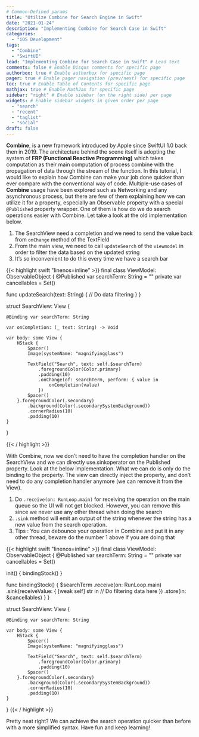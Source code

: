 ```yaml
---
# Common-Defined params
title: "Utilize Combine for Search Engine in Swift"
date: "2021-01-24"
description: "Implementing Combine for Search Case in Swift"
categories:
  - "iOS Development"
tags:
  - "Combine"
  - "SwiftUI"
lead: "Implementing Combine for Search Case in Swift" # Lead text
comments: false # Enable Disqus comments for specific page
authorbox: true # Enable authorbox for specific page
pager: true # Enable pager navigation (prev/next) for specific page
toc: true # Enable Table of Contents for specific page
mathjax: true # Enable MathJax for specific page
sidebar: "right" # Enable sidebar (on the right side) per page
widgets: # Enable sidebar widgets in given order per page
  - "search"
  - "recent"
  - "taglist"
  - "social"
draft: false
---
```


**Combine**, is a new framework introduced by Apple since SwiftUI 1.0 back then in 2019. The architecture behind the scene itself is adopting the system of **FRP (Functional Reactive Programming)** which takes computation as their main computation of process combine with the propagation of data through the stream of the function. In this tutorial, I would like to explain how Combine can make your job done quicker than ever compare with the conventional way of code. Multiple-use cases of **Combine** usage have been explored such as Networking and any asynchronous process, but there are few of them explaining how we can utilize it for a property, especially an Observable property with a special `@Published` property wrapper. One of them is how do we do search operations easier with Combine. Let take a look at the old implementation below.

1. The SearchView need a completion and we need to send the value back from `onChange` method of the TextField
2. From the main view, we need to call `updateSearch` of the `viewmodel` in order to filter the data based on the updated string
3. It’s so inconvenient to do this every time we have a search bar

{{< highlight swift "linenos=inline" >}}
final class ViewModel: ObservableObject {
  @Published var searchTerm: String = ""
  private var cancellables = Set<AnyCancellable>()

  func updateSearch(text: String) {
    // Do data filtering
  }
}

struct SearchView: View {

    @Binding var searchTerm: String

    var onCompletion: (_ text: String) -> Void

    var body: some View {
        HStack {
            Spacer()
            Image(systemName: "magnifyingglass")

            TextField("Search", text: self.$searchTerm)
                .foregroundColor(Color.primary)
                .padding(10)
                .onChange(of: searchTerm, perform: { value in
                    onCompletion(value)
                })
            Spacer()
        }.foregroundColor(.secondary)
            .background(Color(.secondarySystemBackground))
            .cornerRadius(10)
            .padding(10)
    }
}

{{< / highlight >}}

With Combine, now we don’t need to have the completion handler on the SearchView and we can directly use.sinkoperator on the Published property. Look at the below implementation. What we can do is only do the binding to the property. The view can directly inject the property, and don’t need to do any completion handler anymore (we can remove it from the View).

1. Do `.receive(on: RunLoop.main)` for receiving the operation on the main queue so the UI will not get blocked. However, you can remove this since we never use any other thread when doing the search
2. `.sink` method will emit an output of the string whenever the string has a new value from the search operation.
3. Tips : You can debounce your operation in Combine and put it in any other thread, beware do the number 1 above if you are doing that

{{< highlight swift "linenos=inline" >}}
final class ViewModel: ObservableObject {
  @Published var searchTerm: String = ""
  private var cancellables = Set<AnyCancellable>()

  init() {
    bindingStock()
  }

  func bindingStock() {
      $searchTerm
          .receive(on: RunLoop.main)
          .sink(receiveValue: { [weak self] str in
              // Do filtering data here
          })
          .store(in: &cancellables)
  }
}

struct SearchView: View {

    @Binding var searchTerm: String

    var body: some View {
        HStack {
            Spacer()
            Image(systemName: "magnifyingglass")

            TextField("Search", text: self.$searchTerm)
                .foregroundColor(Color.primary)
                .padding(10)
            Spacer()
        }.foregroundColor(.secondary)
            .background(Color(.secondarySystemBackground))
            .cornerRadius(10)
            .padding(10)
    }
}
{{< / highlight >}}

Pretty neat right? We can achieve the search operation quicker than before with a more simplified syntax. Have fun and keep learning!
